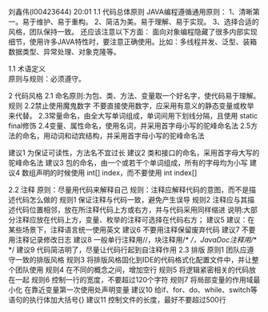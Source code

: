 刘鑫伟(l00423644) 20:01
1.1	代码总体原则
JAVA编程遵循通用原则：
1、清晰第一。易于维护、易于重构。
2、简洁为美。易于理解、易于实现。
3、选择合适的风格，团队保持一致。
还应该注意以下方面：
面向对象编程隐藏了很多内部实现细节，使用许多JAVA特性时，要注意正确使用。比如：多线程并发、泛型、装箱数据类型、异常处理、对象克隆等。

1.1	术语定义   
原则与规则：必须遵守。

2	代码风格
2.1	命名原则:为包、类、方法、变量取一个好名字，使代码易于理解。
规则
2.2禁止使用魔鬼数字
不要直接使用数字，应采用有意义的静态变量或枚举来代替。
2.3常量命名，由全大写单词组成，单词间用下划线分隔，且使用 static final修饰
2.4变量、属性命名，使用名词，并采用首字母小写的驼峰命名法
2.5方法的命名，用动词和动宾结构，并采用首字母小写的驼峰命名法

建议1	为保证可读性，方法名不宜过长
建议2	类和接口的命名，采用首字母大写的驼峰命名法
建议3	包的命名，由一个或若干个单词组成，所有的字母均为小写
建议4	数组声明的时候使用 int[] index，而不要使用 int index[]

2.2	注释
原则：尽量用代码来解释自己
规则：注释应解释代码的意图，而不是描述代码怎么做的
规则1	保证注释与代码一致，避免产生误导
规则2	注释应与其描述代码位置相邻，放在所注释代码上方或右方，并与代码采用同样缩进
说明:大部分注释应放在代码上方，变量、枚举的注释可选择在代码右方；
建议5	建议：在某些场景下，注释语言统一使用英文
建议6	不要用注释保留废弃代码
建议7	不要用注释记录修改日志
建议8	一般单行注释用//，块注释用/* */，JavaDoc注释用/**  */
建议9	代码简洁明了，尽量让代码行起到自注释作用
2.3	排版
原则1	团队应遵守一致的排版风格
规则3	将排版风格固化到IDE的代码格式化配置文件中，并让整个团队使用
规则4	在不同的概念之间，增加空行
规则5	将逻辑紧密相关的代码放在一起
规则6	控制一行的宽度，不要超过120个字符
规则7	将局部变量的作用域最小化
在靠近变量第一次使用处声明变量
建议10	给if、for、do、while、switch等语句的执行体加大括号{} 
建议11	控制文件的长度，最好不要超过500行
